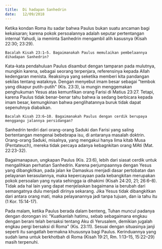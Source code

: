 ```yaml
---
title:  Di hadapan Sanhedrin
date:   12/09/2018
---
```


Ketika kondan Roma itu sadar bahwa Paulus bukan suatu ancaman bagi kekaisaran; karena pokok persoalannya adalah seputar pertentangan internal Yahudi, ia meminta Sanhedrin mengambil alih kasusnya (Kisah 22:30; 23:29).

`Bacalah Kisah 23:1–5. Bagaimanakah Paulus memulaikan pembelaannya dihadapan Sanhedrin?`

Kata-kata pendahuluan Paulus disambut dengan tamparan pada mulutnya, mungkin karena, sebagai seorang terpenjara, referensinya kepada Allah kedengaran menista. Reaksinya yang seketika memberi kita pandangan sekilas tentang wataknya. Dengan menyebut imam besar sebagai "tembok yang dikapur putih-putih" (Kis. 23:3), ia mungin menggemakan penghukuman Yesus atas kemunfikan orang Farisi di Matius 23:27. Tetapi, karena Paulus tidak benar-benar tahu bahwa ia sedang berbicara kepada imam besar, kemungkinan bahwa penglihatannya buruk tidak dapat sepenuhnya diabaikan.

`Bacalah Kisah 23:6–10. Bagaimanakah Paulus dengan cerdik berupaya menggangu jalannya persidangan?`

Sanhedrin terdiri dari orang-orang Saduki dan Farisi yang saling bertentangan mengenai bebebrapa isu, di antaranya masalah doktrin. Orang-orang Saduki, misalnya, yang mengakui hanya lima kitab Musa (Pentateuch), mereka tidak percaya adanya kebagnkitan orang MAti (Mat. 22:23-32).

Bagaimanapaun, ungkapan Paulus (Kis. 23:6), lebih dari siasat cerdik untuk mengalihkan perhatian Sanhedrin. Karena perjumpaannya dengan Yesus yang dibangkitkan, pada jalan ke Damaskus menjadi dasar pertobatan dan pelayanan kerasulannya, maka kepercayaan pada kebangkitan merupakan pokok persoalan yang nyata sehingga ia dihakimi (Kisah 24:20, 21; 26:6–8). Tidak ada hal lain yang dapat menjelaskan bagaimana ia berubah dari semangatnya dulu menjadi dirinya sekarang. Jika Yesus tidak dibangkitkan dari antara orang mati, maka pelayanannya jadi tanpa tujuan, dan ia tahu itu (1 Kor. 15:14-17).

Pada malam, ketika Paulus berada dalam benteng, Tuhan muncul padanya dengan dorongan ini: "Kuatkanlah hatimu, sebab sebagaimana engkau dengan berani telah bersaksi tentang Aku di Yerusalem, demikian jugalah engkau pergi bersaksi di Roma" (Kis. 23:11). Sesuai dengan situasinya janji seperti itu sangatlah bermakna khususnya bagi Paulus. Kerinduannya yang sudah lama untuk berkhotbah di Roma (Kisah 19:21, Rm. 1:13–15, 15:22–29) masih terpenuhi.